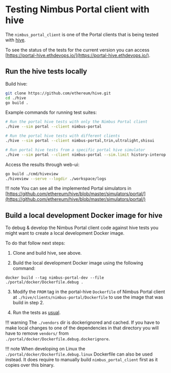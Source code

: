 # Testing Nimbus Portal client with hive

The `nimbus_portal_client` is one of the Portal clients that is being tested with [hive](https://github.com/ethereum/hive).

To see the status of the tests for the current version you can access [https://portal-hive.ethdevops.io/](https://portal-hive.ethdevops.io/).

## Run the hive tests locally

Build hive:

```sh
git clone https://github.com/ethereum/hive.git
cd ./hive
go build .
```

Example commands for running test suites:

```sh
# Run the portal hive tests with only the Nimbus Portal client
./hive --sim portal --client nimbus-portal

# Run the portal hive tests with different clients
./hive --sim portal --client nimbus-portal,trin,ultralight,shisui

# Run portal hive tests from a specific portal hive simulator
./hive --sim portal --client nimbus-portal --sim.limit history-interop
```

Access the results through web-ui:

```sh
go build ./cmd/hiveview
./hiveview --serve --logdir ./workspace/logs
```

!!! note
    You can see all the implemented Portal simulators in [https://github.com/ethereum/hive/blob/master/simulators/portal/](https://github.com/ethereum/hive/blob/master/simulators/portal/)

## Build a local development Docker image for hive

To debug & develop the Nimbus Portal client code against hive tests you might want to
create a local development Docker image.

To do that follow next steps:

1) Clone and build hive, see above.

2) Build the local development Docker image using the following command:
```
docker build --tag nimbus-portal-dev --file ./portal/docker/Dockerfile.debug .
```

3) Modify the `FROM` tag in the portal-hive `Dockerfile` of Nimbus Portal client at
`./hive/clients/nimbus-portal/Dockerfile` to use the image that was build in step 2.

4) Run the tests as [usual](nimbus-portal-with-portal-hive.md/#run-the-hive-tests-locally).

!!! warning
    The `./vendors` dir is dockerignored and cached. If you have to make local
    changes to one of the dependencies in that directory you will have to remove
    `vendors/` from `./portal/docker/Dockerfile.debug.dockerignore`.

!!! note
    When developing on Linux the `./portal/docker/Dockerfile.debug.linux` Dockerfile can also be used instead. It does require to manually build `nimbus_portal_client` first as it copies over this binary.
